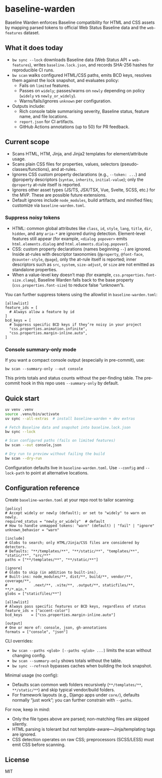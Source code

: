# baseline-warden

Baseline Warden enforces Baseline compatibility for HTML and CSS assets by mapping parsed tokens to official Web Status Baseline data and the `web-features` dataset.

## What it does today

- `bw sync --lock` downloads Baseline data (Web Status API + `web-features`), writes `baseline.lock.json`, and records SHA-256 hashes for reproducible CI runs.
- `bw scan` walks configured HTML/CSS paths, emits BCD keys, resolves them against the lock snapshot, and evaluates policy:
  - Fails on `limited` features.
  - Passes on `widely`; passes/warns on `newly` depending on policy (`widely` vs `newly_or_widely`).
  - Warns/fails/ignores `unknown` per configuration.
- Outputs include:
  - Rich console table summarising severity, Baseline status, feature name, and file locations.
  - `report.json` for CI artifacts.
  - GitHub Actions annotations (up to 50) for PR feedback.

## Current scope

- Scans HTML, HTM, Jinja, and Jinja2 templates for element/attribute usage.
- Scans plain CSS files for properties, values, selectors (pseudo-classes/functions), and at-rules.
- Ignores CSS custom property declarations (e.g., `--token: ...`) and @property descriptors (`syntax`, `inherits`, `initial-value`); only the `@property` at-rule itself is reported.
- Ignores other asset types (JS/TS, JSX/TSX, Vue, Svelte, SCSS, etc.) for the MVP. These are possible future extensions.
- Default ignores include `node_modules`, build artifacts, and minified files; customize via `baseline-warden.toml`.

### Suppress noisy tokens

- HTML: common global attributes like `class`, `id`, `style`, `lang`, `title`, `dir`, `hidden`, and any `aria-*` are ignored during detection. Element-level features still appear (for example, `<dialog popover>` emits `html.elements.dialog` and `html.elements.dialog.popover`).
- CSS: custom property declarations (names beginning `--`) are ignored. Inside at-rules with descriptor taxonomies (`@property`, `@font-face`, `@counter-style`, `@page`), only the at-rule itself is reported; inner descriptors such as `src`, `system`, `size-adjust`, or `size` are not emitted as standalone properties.
- When a value-level key doesn’t map (for example, `css.properties.font-size.clamp`), Baseline Warden falls back to the base property (`css.properties.font-size`) to reduce false “unknown”s.

You can further suppress tokens using the allowlist in `baseline-warden.toml`:

```
[allowlist]
feature_ids = [
  # Always allow a feature by id
]
bcd_keys = [
  # Suppress specific BCD keys if they’re noisy in your project
  "css.properties.animation.infinite",
  "css.properties.margin-inline.auto",
]
```

### Console summary-only mode

If you want a compact console output (especially in pre-commit), use:

```
bw scan --summary-only --out console
```

This prints totals and status counts without the per-finding table. The pre-commit hook in this repo uses `--summary-only` by default.

## Quick start

```bash
uv venv .venv
source .venv/bin/activate
uv sync --all-extras  # install baseline-warden + dev extras

# Fetch Baseline data and snapshot into baseline.lock.json
bw sync --lock

# Scan configured paths (fails on limited features)
bw scan --out console,json

# Dry run to preview without failing the build
bw scan --dry-run
```

Configuration defaults live in `baseline-warden.toml`. Use `--config` and `--lock-path` to point at alternative locations.

## Configuration reference

Create `baseline-warden.toml` at your repo root to tailor scanning:

```
[policy]
# Accept widely or newly (default); or set to "widely" to warn on newly.
required_status = "newly_or_widely"  # default
# How to handle unmapped tokens: "warn" (default) | "fail" | "ignore"
unknown_behavior = "warn"

[include]
# Globs to search; only HTML/Jinja/CSS files are considered by detectors.
# Defaults: "**/templates/**", "**/static/**", "templates/**", "static/**", "src/**"
paths = ["**/templates/**", "**/static/**"]

[ignore]
# Globs to skip (in addition to built-ins).
# Built-ins: node_modules/**, dist/**, build/**, vendor/**, coverage/**,
#            .next/**, .vite/**, .output/**, staticfiles/**, **/*.min.*
globs = ["staticfiles/**"]

[allowlist]
# Always pass specific features or BCD keys, regardless of status
feature_ids = ["accent-color"]
bcd_keys    = ["css.properties.margin-inline.auto"]

[output]
# One or more of: console, json, gh-annotations
formats = ["console", "json"]
```

CLI overrides:
- `bw scan --paths <glob> [--paths <glob> ...]` limits the scan without changing config.
- `bw scan --summary-only` shows totals without the table.
- `bw sync --refresh` bypasses caches when building the lock snapshot.

Minimal usage (no config):
- Defaults scan common web folders recursively (`**/templates/**`, `**/static/**`) and skip typical vendor/build folders.
- For framework layouts (e.g., Django apps under `core/`), defaults normally “just work”; you can further constrain with `--paths`.

For now, keep in mind:

- Only the file types above are parsed; non-matching files are skipped silently.
- HTML parsing is tolerant but not template-aware—Jinja/templating tags are ignored.
- CSS detection operates on raw CSS; preprocessors (SCSS/LESS) must emit CSS before scanning.

## License

MIT
